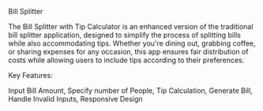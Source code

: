 Bill Splitter

The Bill Splitter with Tip Calculator is an enhanced version of the traditional bill splitter application, designed to simplify the process of splitting bills while also accommodating tips. 
Whether you're dining out, grabbing coffee, or sharing expenses for any occasion, this app ensures fair distribution of costs while allowing users to include tips according to their preferences.

Key Features:

Input Bill Amount,
Specify number of People, 
Tip Calculation,
Generate Bill,
Handle Invalid Inputs, 
Responsive Design
